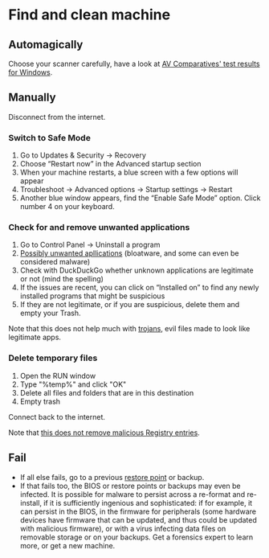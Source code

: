 # Find and clean machine

## Automagically

Choose your scanner carefully, have a look at [AV Comparatives' test results for Windows](https://www.av-comparatives.org/consumer/test-results/microsoft-windows/).

## Manually

Disconnect from the internet.

### Switch to Safe Mode

1. Go to Updates & Security -> Recovery
2. Choose “Restart now” in the Advanced startup section
3. When your machine restarts, a blue screen with a few options will appear 
4. Troubleshoot -> Advanced options -> Startup settings -> Restart
5. Another blue window appears, find the “Enable Safe Mode” option. Click number 4 on your keyboard.

### Check for and remove unwanted applications

1. Go to Control Panel -> Uninstall a program
2. [Possibly unwanted apllications](../services/odd-applications.md) (bloatware, and some can even be considered malware)
3. Check with DuckDuckGo whether unknown applications are legitimate or not (mind the spelling)
4. If the issues are recent, you can click on “Installed on” to find any newly installed programs that might be suspicious
5. If they are not legitimate, or if you are suspicious, delete them and empty your Trash. 

Note that this does not help much with [trojans](analysing-trojans.md), evil files made to look like legitimate apps.  

### Delete temporary files 

1. Open the RUN window
2. Type "%temp%" and click "OK"
3. Delete all files and folders that are in this destination
4. Empty trash

Connect back to the internet.

Note that [this does not remove malicious Registry entries](clean-registry.md).

## Fail

* If all else fails, go to a previous [restore point](../data/restore-point.md) or backup.
* If that fails too, the BIOS or restore points or backups may even be infected. It is possible for malware to persist across a re-format and re-install, if it is sufficiently ingenious and sophisticated: if for example, it can persist in the BIOS, in the firmware for peripherals (some hardware devices have firmware that can be updated, and thus could be updated with malicious firmware), or with a virus infecting data files on removable storage or on your backups. Get a forensics expert to learn more, or get a new machine.